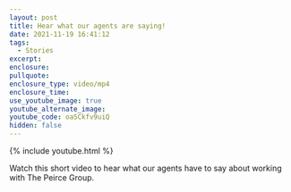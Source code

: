 ```yaml
---
layout: post
title: Hear what our agents are saying!
date: 2021-11-19 16:41:12
tags:
  - Stories
excerpt:
enclosure:
pullquote:
enclosure_type: video/mp4
enclosure_time:
use_youtube_image: true
youtube_alternate_image:
youtube_code: oaSCkfv9uiQ
hidden: false
---
```

{% include youtube.html %}

Watch this short video to hear what our agents have to say about working with The Peirce Group.

